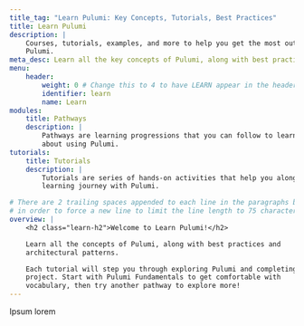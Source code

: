 ```yaml
---
title_tag: "Learn Pulumi: Key Concepts, Tutorials, Best Practices"
title: Learn Pulumi
description: |
    Courses, tutorials, examples, and more to help you get the most out of
    Pulumi.
meta_desc: Learn all the key concepts of Pulumi, along with best practices and architectural patterns with these curated tutorials.
menu:
    header:
        weight: 0 # Change this to 4 to have LEARN appear in the header bar.
        identifier: learn
        name: Learn
modules:
    title: Pathways
    description: |
        Pathways are learning progressions that you can follow to learn more
        about using Pulumi.
tutorials:
    title: Tutorials
    description: |
        Tutorials are series of hands-on activities that help you along your
        learning journey with Pulumi.

# There are 2 trailing spaces appended to each line in the paragraphs below
# in order to force a new line to limit the line length to 75 characters.
overview: |
    <h2 class="learn-h2">Welcome to Learn Pulumi!</h2>

    Learn all the concepts of Pulumi, along with best practices and  
    architectural patterns.

    Each tutorial will step you through exploring Pulumi and completing a  
    project. Start with Pulumi Fundamentals to get comfortable with  
    vocabulary, then try another pathway to explore more!
---
```


Ipsum lorem
